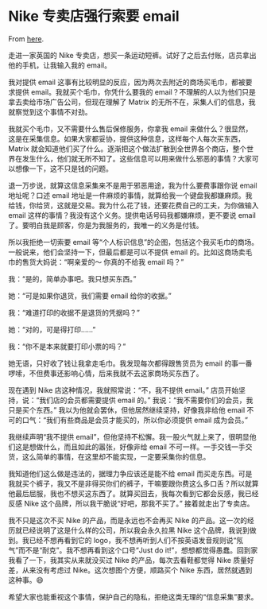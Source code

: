 # Nike 专卖店强行索要 email

From [here](https://yinwang1.substack.com/p/nike-email).

走进一家英国的 Nike 专卖店，想买一条运动短裤。试好了之后去付账，店员拿出他的手机，让我输入我的 email。

我对提供 email 这事有比较明显的反应，因为两次去附近的商场买毛巾，都被要求提供 email。我就买个毛巾，你凭什么要我的 email？不理解的人以为他们只是拿去卖给市场广告公司，但现在理解了 Matrix 的无所不在，采集人们的信息，我就察觉到这个事情不对劲。

我就买个毛巾，又不需要什么售后保修服务，你拿我 email 来做什么？很显然，这是在采集信息。如果大家都妥协，提供这种信息，这样每个人每次买东西，Matrix 就会知道他们买了什么。逐渐把这个做法扩散到全世界各个商店，整个世界在发生什么，他们就无所不知了。这些信息可以用来做什么邪恶的事情？大家可以想像一下，这不只是钱的问题。

退一万步说，就算这信息采集来不是用于邪恶用途，我为什么要费事跟你说 email 地址呢？口述 email 地址是一件麻烦的事情，就算给我一个键盘我都嫌麻烦。我给钱，你给货，这就是交易。我为什么花了钱，还要花费自己的工夫，为你做输入 email 这样的事情？我没有这个义务。提供电话号码我都嫌麻烦，更不要说 email 了。要明白我是顾客，你是为我服务的，我唯一的义务是付钱。

所以我拒绝一切索要 email 等“个人标识信息”的企图，包括这个我买毛巾的商场。一般说来，他们会坚持一下，但最后都是可以不提供 email 的。比如这商场卖毛巾的售货大妈说：“啊亲爱的～ 你真的不给我 email 吗？”

我：“是的，简单办事吧。我只想买东西。”

她：“可是如果你退货，我们需要 email 给你的收据。”

我：“难道打印的收据不是退货的凭据吗？”

她：“对的，可是得打印……”

我：“你不是本来就要打印小票的吗？”

她无语，只好收了钱让我拿走毛巾。我发现每次都得跟售货员为 email 的事一番啰嗦，不但费事还影响心情，后来我就不去这家商场买东西了。

现在遇到 Nike 店这种情况，我就照常说：“不，我不提供 email。” 店员开始坚持，说：“我们店的会员都需要提供 email 的。” 我说：“我不需要你们的会员，我只是买个东西。” 我以为他就会罢休，但他居然继续坚持，好像我非给他 email 不可的口气：“我们有些商品是会员才能买的，所以你必须提供 email 成为会员。”

我继续声明“我不提供 email”，但他坚持不松懈。我一股火气就上来了，很明显他们这是想做什么，而且如此的嚣张，好像非给 email 不可一样。一手交钱一手交货，这么简单的事情，在这里却不能实现，一定要采集你的信息。

我知道他们这么做是违法的，据理力争应该还是能不给 email 而买走东西。可是我就买个裤子，我又不是非得买你们的裤子，干嘛要跟你费这么多口舌？所以就算他最后屈服，我也不想买这东西了。就算买回去，我每次看到它都会反感，我已经反感 Nike 这个品牌，所以我干脆说“好吧，那我不买了。” 接着就走出了专卖店。

我不只是这次不买 Nike 的产品，而是永远也不会再买 Nike 的产品。这一次的经历就已经说明了这是什么样的公司，所以我会永久拉黑 Nike 这个品牌，我说到做到。我已经不想再看到它的 logo，我不想再听到人们不按英语发音规则说“氖气”而不是“耐克”。我不想再看到这个口号“Just do it!”，想想都觉得愚蠢。回到家我看了一下，我其实从来就没买过 Nike 的产品，每次去看鞋都觉得 Nike 质量好差，从来没有考虑过 Nike。这次想图个方便，顺路买个 Nike 东西，居然就遇到这种事。😄

希望大家也能重视这个事情，保护自己的隐私，拒绝这类无理的“信息采集”要求。
